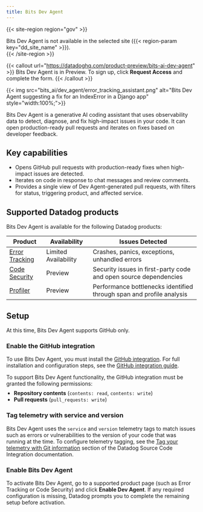 ```yaml
---
title: Bits Dev Agent
---
```


{{< site-region region="gov" >}}
<div class="alert alert-warning">Bits Dev Agent is not available in the selected site ({{< region-param key="dd_site_name" >}}).</div>
{{< /site-region >}}

{{< callout url="https://datadoghq.com/product-preview/bits-ai-dev-agent" >}}
Bits Dev Agent is in Preview. To sign up, click <strong>Request Access</strong> and complete the form.
{{< /callout >}}

{{< img src="bits_ai/dev_agent/error_tracking_assistant.png" alt="Bits Dev Agent suggesting a fix for an IndexError in a Django app" style="width:100%;">}}

Bits Dev Agent is a generative AI coding assistant that uses observability data to detect, diagnose, and fix high-impact issues in your code. It can open production-ready pull requests and iterates on fixes based on developer feedback.

## Key capabilities

- Opens GitHub pull requests with production-ready fixes when high-impact issues are detected.  
- Iterates on code in response to chat messages and review comments.
- Provides a single view of Dev Agent-generated pull requests, with filters for status, triggering product, and affected service.

## Supported Datadog products

Bits Dev Agent is available for the following Datadog products:

| Product                | Availability          | Issues Detected                                                                |
|------------------------|----------------------|---------------------------------------------------------------------------------|
| [Error Tracking][1]    | Limited Availability | Crashes, panics, exceptions, unhandled errors                                   |
| [Code Security][2]     | Preview              | Security issues in first-party code and open source dependencies                |
| [Profiler][3]          | Preview              | Performance bottlenecks identified through span and profile analysis            |

## Setup

<div class="alert alert-info">At this time, Bits Dev Agent supports GitHub only.</div>

### Enable the GitHub integration

To use Bits Dev Agent, you must install the [GitHub integration][4]. For full installation and configuration steps, see the [GitHub integration guide][5].

<div class="alert alert-info">
  To support Bits Dev Agent functionality, the GitHub integration must be granted the following permissions:
  <ul style="font-size: inherit; padding-left: 1.25rem; margin-top: 0.5rem;">
    <li style="font-size: inherit;"><strong>Repository contents</strong> (<code>contents: read</code>, <code>contents: write</code>)</li>
    <li style="font-size: inherit;"><strong>Pull requests</strong> (<code>pull_requests: write</code>)</li>
  </ul>
</div> 

### Tag telemetry with service and version

Bits Dev Agent uses the `service` and `version` telemetry tags to match issues such as errors or vulnerabilities to the version of your code that was running at the time. To configure telemetry tagging, see the [Tag your telemetry with Git information][6] section of the Datadog Source Code Integration documentation.

### Enable Bits Dev Agent

To activate Bits Dev Agent, go to a supported product page (such as Error Tracking or Code Security) and click **Enable Dev Agent**. If any required configuration is missing, Datadog prompts you to complete the remaining setup before activation.

[1]: /error_tracking
[2]: /security/code_security
[3]: /profiler/
[4]: https://app.datadoghq.com/integrations/github
[5]: /integrations/github/
[6]: /integrations/guide/source-code-integration/?tab=go#tag-your-telemetry-with-git-information